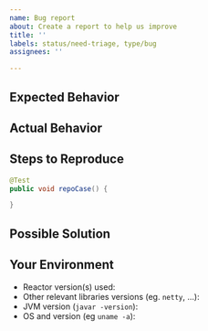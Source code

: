 ```yaml
---
name: Bug report
about: Create a report to help us improve
title: ''
labels: status/need-triage, type/bug
assignees: ''

---
```


<!--- Provide a general summary of the issue in the Title above -->
<!--- Make sure to follow the [Contribution Guidelines](https://github.com/reactor/.github/blob/master/CONTRIBUTING.md), -->
<!--- notably for [security-related issues](https://pivotal.io/security) -->
<!-- Questions should be asked on [Gitter](https://gitter.im/reactor/reactor) or [StackOverflow](https://stackoverflow.com/questions/tagged/project-reactor). -->

## Expected Behavior
<!--- Tell us what you think should happen -->

## Actual Behavior
<!--- Tell us what happens instead of the expected behavior -->

## Steps to Reproduce
<!--- Provide a link to a live example, or an unambiguous set of steps to -->
<!--- reproduce this bug, eg. a unit test. Include code to reproduce, if relevant -->
```java
@Test
public void repoCase() {

}
```

## Possible Solution
<!--- Not obligatory, but suggest a fix/reason for the bug. -->

## Your Environment
<!--- Include as many relevant details about the environment you experienced the bug in -->
<!--- Especially, always include the version(s) of Reactor library/libraries you used -->
* Reactor version(s) used:
* Other relevant libraries versions (eg. `netty`, ...):
* JVM version (`javar -version`):
* OS and version (eg `uname -a`):
